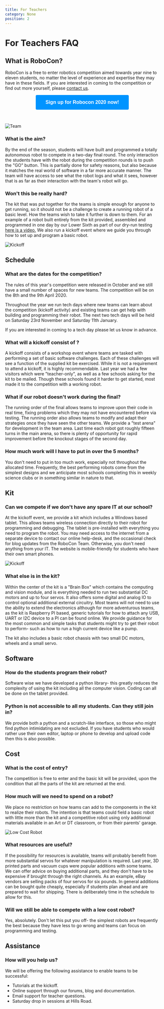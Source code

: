 ```yaml
---
title: For Teachers
category: None
position: 2
---
```

# For Teachers FAQ

## What is RoboCon?

RoboCon is a free to enter robotics competition aimed towards year nine to eleven students, no matter the level of experience and expertise they may have in these fields. If you are interested in coming to the competition or find out more yourself, please [contact us](./contact.md).

<div style="text-align:center;">

<form action="https://www.surveymonkey.co.uk/r/2BVQKFF">

 <input type="submit" style="background-color: #0094FF; border: none;color: white; padding: 15px 32px;text-align: center;text-decoration: none;display: inline-block;font-size: 16px;border-radius: 4px;font-weight: bold; " value="Sign up for Robocon 2020 now!" />

</form>

</div>

⠀

![Team](/images/030-C3140COMPRSD.jpg)

### What is the aim?

By the end of the season, students will have built and programmed a totally autonomous robot to compete in a two-day final round. The only interaction the students have with the robot during the competition rounds is to push the "GO" button. This is partially done for safety reasons, but also because it matches the real world of software in a far more accurate manner. The team will have access to see what the robot logs and what it sees, however that is as far as their interaction with the team's robot will go.

### Won't this be really hard?

The kit that was put together for the teams is simple enough for anyone to get running, so it should not be a challenge to create a running robot of a basic level. How the teams wish to take it further is down to them. For an example of a robot built entirely from the kit provided, assembled and programmed in one day by our Lower Sixth as part of our dry-run testing [here is a video.](https://hr-robocon.org/blog/sign-up-for-robocon-2019.html) We also run a kickoff event where we guide you through how to set up and program a basic robot.

![Kickoff](/images/IMG_4259.JPG)

## Schedule

### What are the dates for the competition?

The rules of this year's competition were released in October and we still have a small number of spaces for new teams. The competition will be on the 8th and the 9th April 2020.

Throughout the year we run tech days where new teams can learn about the competition (kickoff activity) and existing teams can get help with building and programming their robot. The next two tech days will be held on Saturday 23rd November and Saturday 11th January.

If you are interested in coming to a tech day please let us know in advance.

### What will a kickoff consist of ?

A kickoff consists of a workshop event where teams are tasked with performing a set of basic software challenges. Each of these challenges will see a function of the supplied kit be exercised. While it is not a requirement to attend a kickoff, it is highly recommendable. Last year we had a few visitors which were "teacher-only", as well as a few schools asking for the kit to be mailed. Though these schools found it harder to get started, most made it to the competition with a working robot.

### What if our robot doesn't work during the final?

The running order of the final allows teams to improve upon their code in real time, fixing problems which they may not have encountered before via testing. The running order also allows teams to modify and adapt their strategies once they have seen the other teams. We provide a "test arena" for development in the team area. Last time each robot got roughly fifteen turns in the main arena, so there is plenty of opportunity for rapid improvement before the knockout stages of the second day.

### How much work will I have to put in over the 5 months?

You don't need to put in too much work, especially not throughout the allocated time. Frequently, the best performing robots come from the simplest designs and we anticipate most schools completing this in weekly science clubs or in something similar in nature to that.

## Kit

### Can we compete if we don't have any spare IT at our school?

At the kickoff event, we provide a kit which includes a Windows based tablet. This allows teams wireless connection directly to their robot for programming and debugging. The tablet is pre-installed with everything you need to program the robot. You may need access to the internet from a separate device to contact our online help-desk, and the occasional check for blog updates from the RoboCon Team. Otherwise, you don't need anything from your IT. The website is mobile-friendly for students who have their own smart phones.

![Kickoff](/images/IMG_4219.JPG)

### What else is in the kit?

Within the center of the kit is a "Brain Box" which contains the computing and vision module, and is everything needed to run two substantial DC motors and up to four servos. It also offers some digital and analog IO to control optional additional external circuitry. Most teams will not need to use the ability to extend the electronics although for more adventurous teams, as the kit is Raspberry PI based, generic tutorials for how to attach any USB, UART or I2C device to a PI can be found online. We provide guidance for the most common and simple tasks that students might try to get their robot to perform- such as how to run a high current device like a pump.

The kit also includes a basic robot chassis with two small DC motors, wheels and a small servo.

## Software

### How do the students program their robot?

Software wise we have developed a python library- this greatly reduces the complexity of using the kit including all the computer vision. Coding can all be done on the tablet provided.

### Python is not accessible to all my students. Can they still join in?

We provide both a python and a scratch-like interface, so those who might find python intimidating are not excluded. If you have students who would rather use their own editor, laptop or phone to develop and upload code then this is also possible.

<BlocklySnippet img="vissnip.png" width="779" height="188"/>

## Cost

### What is the cost of entry?

The competition is free to enter and the basic kit will be provided, upon the condition that all the parts of the kit are returned at the end.

### How much will we need to spend on a robot?

We place no restriction on how teams can add to the components in the kit to realize their robots. The intention is that teams could field a basic robot with little more than the kit and a competitive robot using only additional materials available in an Art or DT classroom, or from their parents' garage.

![Low Cost Robot](/images/IMG_3167COMPRSD.jpg)

### What resources are useful?

If the possibility for resources is available, teams will probably benefit from more substantial servos for whatever manipulation is required. Last year, 3D printed parts and vacuum cups were popular additions with some teams. We can offer advice on buying additional parts, and they don't have to be expensive if brought through the right channels. As an example, eBay vendors are selling packs of four servos for six pounds. In general additions can be bought quite cheaply, especially if students plan ahead and are prepared to wait for shipping. There is deliberately time in the schedule to allow for this.

### Will we still be able to compete with a low cost robot?

Yes, absolutely. Don't let this put you off- the simplest robots are frequently the best because they have less to go wrong and teams can focus on programming and testing.

## Assistance

### How will you help us?

We will be offering the following assistance to enable teams to be successful:

* Tutorials at the kickoff. 
* Online support through our forums, blog and documentation.
* Email support for teacher questions.
* Saturday drop in sessions at Hills Road.
